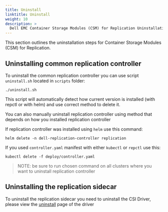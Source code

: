 ```yaml
---
title: Uninstall
linktitle: Uninstall 
weight: 10
description: >
  Dell EMC Container Storage Modules (CSM) for Replication Uninstallation
---
```


This section outlines the uninstallation steps for Container Storage Modules (CSM) for Replication. 


## Uninstalling common replication controller

To uninstall the common replication controller you can use script `uninstall.sh` located in `scripts` folder:
```shell
./uninstall.sh 
```

This script will automatically detect how current version is installed (with repctl or with helm) and use correct method to delete it. 

You can also manually uninstall replication controller using method that depends on how you installed replication controller

If replication controller was installed using `helm` use this command:
```shell
helm delete -n dell-replication-controller replication
```

If you used `controller.yaml` manifest with either `kubectl` or `repctl` use this:
```shell
kubectl delete -f deploy/controller.yaml
```

> NOTE: be sure to run chosen command on all clusters where you want to uninstall replication controller

## Uninstalling the replication sidecar


To uninstall the replication sidecar you need to uninstall the CSI Driver, please view the [uninstall](../../csidriver/uninstall) page of the driver
